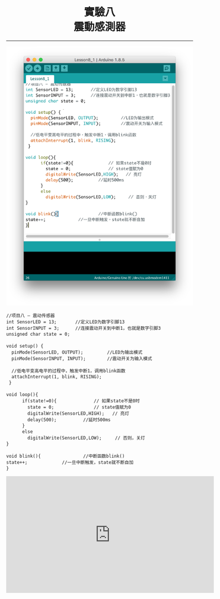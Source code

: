 <center>
<H1> 實驗八</br>
震動感測器</br>
</h1>
</center>

---

![](https://github.com/cow2166/gitbo/blob/master/re/%E8%9E%A2%E5%B9%95%E5%BF%AB%E7%85%A7%202018-05-02%20%E4%B8%8B%E5%8D%886.26.10.png?raw=true)

```
//项目八 – 震动传感器
int SensorLED = 13;       //定义LED为数字引脚13
int SensorINPUT = 3;      //连接震动开关到中断1，也就是数字引脚3 
unsigned char state = 0;

void setup() { 
  pinMode(SensorLED, OUTPUT);         //LED为输出模式
  pinMode(SensorINPUT, INPUT);        //震动开关为输入模式

  //低电平变高电平的过程中，触发中断1，调用blink函数
  attachInterrupt(1, blink, RISING);   
 }

void loop(){
      if(state!=0){              // 如果state不是0时
        state = 0;               // state值赋为0
        digitalWrite(SensorLED,HIGH);   // 亮灯
        delay(500);          //延时500ms
      }  
      else 
        digitalWrite(SensorLED,LOW);     // 否则，关灯
} 

void blink(){                //中断函数blink()
state++;             //一旦中断触发，state就不断自加
}
```


<iframe width="560" height="315" src="https://www.youtube.com/embed/_5EYGPXdi6c" frameborder="0" allow="autoplay; encrypted-media" allowfullscreen></iframe>